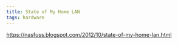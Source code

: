 ```yaml
---
title: State of My Home LAN
tags: hardware
---
```


https://nasfuss.blogspot.com/2012/10/state-of-my-home-lan.html
